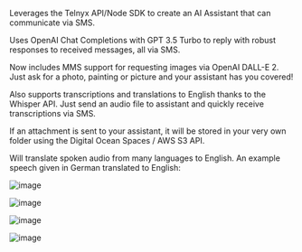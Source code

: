 Leverages the Telnyx API/Node SDK to create an AI Assistant that can communicate via SMS. 

Uses OpenAI Chat Completions with GPT 3.5 Turbo to reply with robust responses to received messages, all via SMS.

Now includes MMS support for requesting images via OpenAI DALL-E 2. Just ask for a photo, painting or picture and your assistant has you covered!

Also supports transcriptions and translations to English thanks to the Whisper API. Just send an audio file to assistant and quickly receive transcriptions via SMS.

If an attachment is sent to your assistant, it will be stored in your very own folder using the Digital Ocean Spaces / AWS S3 API.


Will translate spoken audio from many languages to English. An example speech given in German translated to English:

![image](https://github.com/opethrocks/text-assist/assets/2834141/e67a0d32-4209-48e8-badf-3bbaf2ddd3bf)

![image](https://github.com/opethrocks/text-assist/assets/2834141/ee3574b5-555e-4346-b5db-5510a30d22c0)

![image](https://github.com/opethrocks/text-assist/assets/2834141/09781a87-2eda-4f1f-831f-75aaeeddc205)

![image](https://github.com/opethrocks/text-assist/assets/2834141/704f0b35-672e-45a1-841a-83f9dfee7c55)
